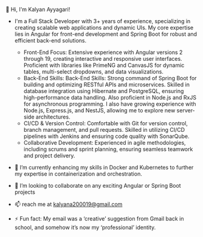 👋 Hi, I'm Kalyan Ayyagari!
- I'm a Full Stack Developer with 3+ years of experience, specializing in creating scalable web applications and dynamic UIs. My core expertise lies in Angular for front-end development and Spring Boot for robust and efficient back-end solutions.

  - Front-End Focus: Extensive experience with Angular versions 2 through 19, creating interactive and responsive user interfaces. Proficient with libraries like PrimeNG and CanvasJS for dynamic tables, multi-select dropdowns, and data visualizations.
  - Back-End Skills: Back-End Skills: Strong command of Spring Boot for building and optimizing RESTful APIs and microservices. Skilled in database integration using Hibernate and PostgreSQL, ensuring high-performance data handling. Also proficient in Node.js and RxJS for asynchronous programming. I also have growing experience with Node.js, Express.js, and NestJS, allowing me to explore new server-side architectures.
  - CI/CD & Version Control: Comfortable with Git for version control, branch management, and pull requests. Skilled in utilizing CI/CD pipelines with Jenkins and ensuring code quality with SonarQube.
  - Collaborative Development: Experienced in agile methodologies, including scrums and sprint planning, ensuring seamless teamwork and project delivery.

- 🌱 I’m currently enhancing my skills in Docker and Kubernetes to further my expertise in containerization and orchestration.
- 💞️ I’m looking to collaborate on any exciting Angular or Spring Boot projects
- 📫 reach me at kalyana200019@gmail.com
- ⚡ Fun fact: My email was a ‘creative’ suggestion from Gmail back in school, and somehow it’s now my ‘professional’ identity.

<!---
kalyanAyyagari/kalyanAyyagari is a ✨ special ✨ repository because its `README.md` (this file) appears on your GitHub profile.
You can click the Preview link to take a look at your changes.
--->
